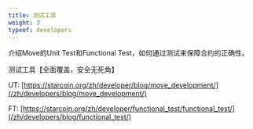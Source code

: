 ```yaml
---
title: 测试工具
weight: 3
typeof: developers
---
```


介绍Move的Unit Test和Functional Test，如何通过测试来保障合约的正确性。

<!--more-->

测试工具【全面覆盖，安全无死角】

UT: [https://starcoin.org/zh/developer/blog/move_development/](/zh/developers/blog/move_development/)

FT: [https://starcoin.org/zh/developer/functional_test/functional_test/](/zh/developers/blog/functional_test/)
